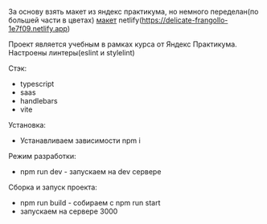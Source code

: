 За основу взять макет из яндекс практикума, но немного переделан(по большей части в цветах) 
[макет](https://www.figma.com/file/uoq5VyszUg8GMizJu7M5vy/Chat_external_link-(Copy)?type=design&node-id=1-515&mode=design&t=Bqps3lqNPZ55Ff9I-0)
netlify(https://delicate-frangollo-1e7f09.netlify.app)

Проект является учебным в рамках курса от Яндекс Практикума. Настроены линтеры(eslint и stylelint)

Стэк:
- typescript
- saas
- handlebars
- vite

Установка:
- Устанавливаем зависимости npm i

Режим разработки:
- npm run dev - запускаем на dev сервере

Сборка и запуск проекта: 
- npm run build - собираем с npm run start 
- запускаем на сервере 3000

